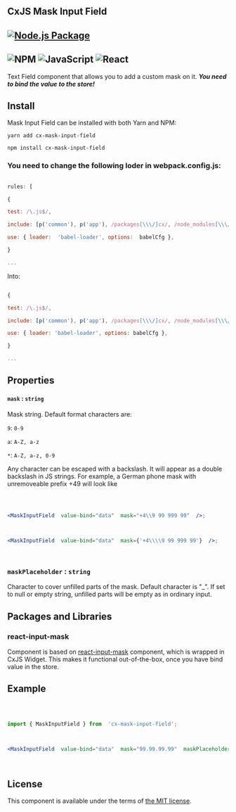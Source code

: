 CxJS Mask Input Field
---
[![Node.js Package](https://github.com/ognjenst/cxjs-widget-mask-field/actions/workflows/npm-publish.yml/badge.svg?branch=master)](https://github.com/ognjenst/cxjs-widget-mask-field/actions/workflows/npm-publish.yml)
---
![NPM](https://img.shields.io/badge/NPM-%23000000.svg?style=for-the-badge&logo=npm&logoColor=white) ![JavaScript](https://img.shields.io/badge/javascript-%23323330.svg?style=for-the-badge&logo=javascript&logoColor=%23F7DF1E) ![React](https://img.shields.io/badge/react-%2320232a.svg?style=for-the-badge&logo=react&logoColor=%2361DAFB) 
--

  

<!-- #### Chout out out [Demo](https://angry-kirch-e6040c.netlify.app/dashboard) -->

  

  

Text Field component that allows you to add a custom mask on it. **_You need to bind the value to the store!_**

  

  

## Install

  

  

Mask Input Field can be installed with both Yarn and NPM:

  

  

`yarn add cx-mask-input-field`

  

  

`npm install cx-mask-input-field`

  

### You need to change the following loder in webpack.config.js:

```jsx

rules: [

{

test: /\.js$/,

include: [p('common'), p('app'), /packages[\\\/]cx/, /node_modules[\\\/](cx|cx-react|cx-theme-\w*|cx-google-maps)[\\\/]/,

use: { loader:  'babel-loader', options:  babelCfg },

}

...

```

  

Into:

  

```jsx

{

test: /\.js$/,

include: [p('common'), p('app'), /packages[\\\/]cx/, /node_modules[\\\/](cx|cx-.+)[\\\/]/,],

use: { loader: 'babel-loader', options: babelCfg },

}

...

```

## Properties

  

  

#### `mask` : `string`

  

  

Mask string. Default format characters are:<br/>

  

  

`9`: `0-9`<br/>

  

  

`a`: `A-Z, a-z`<br/>

  

  

`*`: `A-Z, a-z, 0-9`

  

  

Any character can be escaped with a backslash. It will appear as a double backslash in JS strings. For example, a German phone mask with unremoveable prefix +49 will look like

  

  

```jsx

  

<MaskInputField  value-bind="data"  mask="+4\\9 99 999 99"  />;

  

<MaskInputField  value-bind="data"  mask={'+4\\\\9 99 999 99'}  />;

  

```

  

  

### `maskPlaceholder` : `string`

  

  

Character to cover unfilled parts of the mask. Default character is "\_". If set to null or empty string, unfilled parts will be empty as in ordinary input.

  

  

## Packages and Libraries

  

  

### react-input-mask

  

  

Component is based on [react-input-mask](https://www.npmjs.com/package/react-input-mask) component, which is wrapped in CxJS Widget. This makes it functional out-of-the-box, once you have bind value in the store.

  

  

## Example

  

  

```jsx

  

import { MaskInputField } from  'cx-mask-input-field';

  

<MaskInputField  value-bind="data"  mask="99.99.99.99"  maskPlaceholder="_"  />;

  

```

  

  

## License

  

  

This component is available under the terms of [the MIT license](LICENSE.md).